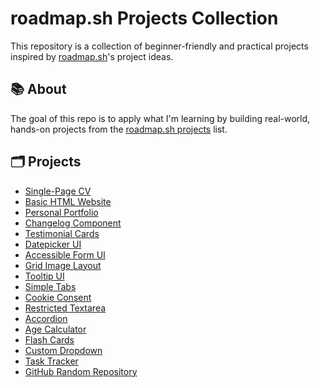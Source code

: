 # roadmap.sh Projects Collection

This repository is a collection of beginner-friendly and practical projects inspired by [roadmap.sh](https://roadmap.sh)'s project ideas.

## 📚 About

The goal of this repo is to apply what I'm learning by building real-world, hands-on projects from the [roadmap.sh projects](https://roadmap.sh/projects) list.

## 🗂️ Projects
 - [Single-Page CV](https://roadmap.sh/projects/single-page-cv)
 - [Basic HTML Website](https://roadmap.sh/projects/basic-html-website)
 - [Personal Portfolio](https://roadmap.sh/projects/portfolio-website)
 - [Changelog Component](https://roadmap.sh/projects/changelog-component)
 - [Testimonial Cards](https://roadmap.sh/projects/testimonial-cards)
 - [Datepicker UI](https://roadmap.sh/projects/datepicker-ui)
 - [Accessible Form UI](https://roadmap.sh/projects/accessible-form-ui)
 - [Grid Image Layout](https://roadmap.sh/projects/image-grid)
 - [Tooltip UI](https://roadmap.sh/projects/tooltip-ui)
 - [Simple Tabs](https://roadmap.sh/projects/simple-tabs)
 - [Cookie Consent](https://roadmap.sh/projects/cookie-consent)
 - [Restricted Textarea](https://roadmap.sh/projects/restricted-textarea)
 - [Accordion](https://roadmap.sh/projects/accordion)
 - [Age Calculator](https://roadmap.sh/projects/age-calculator)
 - [Flash Cards](https://roadmap.sh/projects/flash-cards)
 - [Custom Dropdown](https://roadmap.sh/projects/custom-dropdown)
 - [Task Tracker](https://roadmap.sh/projects/task-tracker-js)
 - [GitHub Random Repository](https://roadmap.sh/projects/github-random-repo)